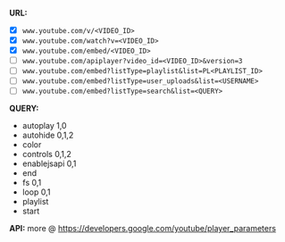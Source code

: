 **URL:**
- [x] `www.youtube.com/v/<VIDEO_ID>`
- [x] `www.youtube.com/watch?v=<VIDEO_ID>`
- [x] `www.youtube.com/embed/<VIDEO_ID>`
- [ ] `www.youtube.com/apiplayer?video_id=<VIDEO_ID>&version=3`
- [ ] `www.youtube.com/embed?listType=playlist&list=PL<PLAYLIST_ID>`
- [ ] `www.youtube.com/embed?listType=user_uploads&list=<USERNAME>`
- [ ] `www.youtube.com/embed?listType=search&list=<QUERY>`

**QUERY:**
- autoplay 1,0
- autohide 0,1,2
- color
- controls 0,1,2
- enablejsapi 0,1
- end
- fs 0,1
- loop 0,1
- playlist
- start

**API:**
more @ https://developers.google.com/youtube/player_parameters
